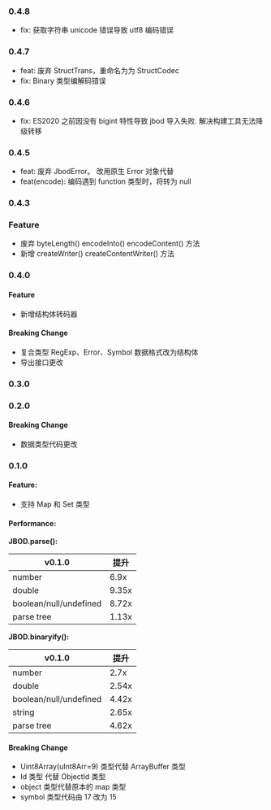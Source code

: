 ### 0.4.8

- fix: 获取字符串 unicode 错误导致 utf8 编码错误

### 0.4.7

- feat: 废弃 StructTrans，重命名为为 StructCodec
- fix: Binary 类型编解码错误

### 0.4.6

- fix: ES2020 之前因没有 bigint 特性导致 jbod 导入失败. 解决构建工具无法降级转移

### 0.4.5

- feat: 废弃 JbodError。 改用原生 Error 对象代替
- feat(encode): 编码遇到 function 类型时，将转为 null

### 0.4.3

### Feature

- 废弃 byteLength() encodeInto() encodeContent() 方法
- 新增 createWriter() createContentWriter() 方法

### 0.4.0

#### Feature

- 新增结构体转码器

#### Breaking Change

- 复合类型 RegExp、Error、Symbol 数据格式改为结构体
- 导出接口更改

### 0.3.0

### 0.2.0

#### Breaking Change

- 数据类型代码更改

### 0.1.0

#### Feature:

- 支持 Map 和 Set 类型

#### Performance:

**JBOD.parse():**

| v0.1.0                 | 提升  |
| ---------------------- | ----- |
| number                 | 6.9x  |
| double                 | 9.35x |
| boolean/null/undefined | 8.72x |
| parse tree             | 1.13x |

**JBOD.binaryify():**

| v0.1.0                 | 提升  |
| ---------------------- | ----- |
| number                 | 2.7x  |
| double                 | 2.54x |
| boolean/null/undefined | 4.42x |
| string                 | 2.65x |
| parse tree             | 4.62x |

#### Breaking Change

- Uint8Array(uInt8Arr=9) 类型代替 ArrayBuffer 类型
- Id 类型 代替 ObjectId 类型
- object 类型代替原本的 map 类型
- symbol 类型代码由 17 改为 15
